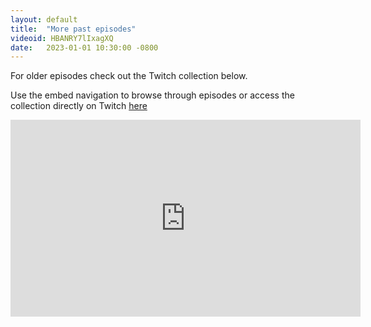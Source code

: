 ```yaml
---
layout: default
title:  "More past episodes"
videoid: HBANRY7lIxagXQ
date:   2023-01-01 10:30:00 -0800
---
```


For older episodes check out the Twitch collection below.

Use the embed navigation to browse through episodes or access the collection directly on Twitch [here](https://www.twitch.tv/collections/HBANRY7lIxagXQ)

<div class="video-container">
    <iframe src="https://player.twitch.tv/?collection={{ page.videoid | default: page.channel }}&parent=www.theroutingloop.net&parent=127.0.0.1&autoplay=false" height="315" width="560" allowfullscreen="" frameborder="0">
    </iframe>
</div>

